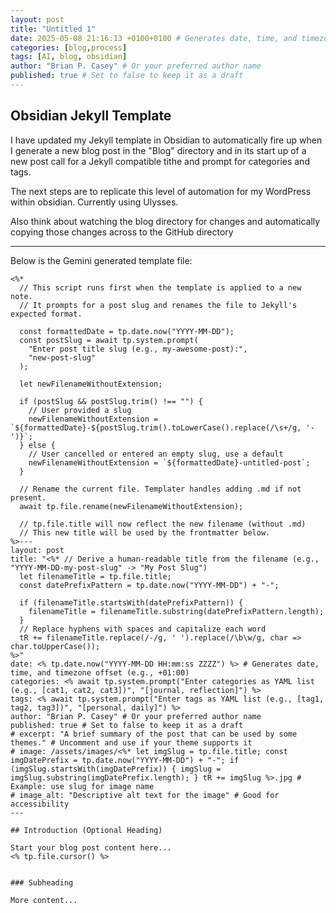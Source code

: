 ```yaml
---
layout: post
title: "Untitled 1"
date: 2025-05-08 21:16:13 +0100+0100 # Generates date, time, and timezone offset (e.g., +01:00)
categories: [blog,process]
tags: [AI, blog, obsidian]
author: "Brian P. Casey" # Or your preferred author name
published: true # Set to false to keep it as a draft
---
```


## Obsidian Jekyll Template
I have updated my Jekyll template in Obsidian to automatically fire up when I generate a new blog post in the "Blog" directory and in its start up of a new post call for a Jekyll compatible tithe and prompt for categories and tags.

The next steps are to replicate this level of automation for my WordPress within obsidian. Currently using Ulysses. 

Also think about watching the blog directory for changes and automatically copying those changes across to the GitHub directory 

---

Below is the Gemini generated template file:

```
<%*
  // This script runs first when the template is applied to a new note.
  // It prompts for a post slug and renames the file to Jekyll's expected format.

  const formattedDate = tp.date.now("YYYY-MM-DD");
  const postSlug = await tp.system.prompt(
    "Enter post title slug (e.g., my-awesome-post):", 
    "new-post-slug" 
  );

  let newFilenameWithoutExtension;

  if (postSlug && postSlug.trim() !== "") {
    // User provided a slug
    newFilenameWithoutExtension = `${formattedDate}-${postSlug.trim().toLowerCase().replace(/\s+/g, '-')}`;
  } else {
    // User cancelled or entered an empty slug, use a default
    newFilenameWithoutExtension = `${formattedDate}-untitled-post`;
  }
  
  // Rename the current file. Templater handles adding .md if not present.
  await tp.file.rename(newFilenameWithoutExtension);
  
  // tp.file.title will now reflect the new filename (without .md)
  // This new title will be used by the frontmatter below.
%>---
layout: post
title: "<%* // Derive a human-readable title from the filename (e.g., "YYYY-MM-DD-my-post-slug" -> "My Post Slug")
  let filenameTitle = tp.file.title; 
  const datePrefixPattern = tp.date.now("YYYY-MM-DD") + "-";
  
  if (filenameTitle.startsWith(datePrefixPattern)) {
    filenameTitle = filenameTitle.substring(datePrefixPattern.length);
  }
  // Replace hyphens with spaces and capitalize each word
  tR += filenameTitle.replace(/-/g, ' ').replace(/\b\w/g, char => char.toUpperCase());
%>"
date: <% tp.date.now("YYYY-MM-DD HH:mm:ss ZZZZ") %> # Generates date, time, and timezone offset (e.g., +01:00)
categories: <% await tp.system.prompt("Enter categories as YAML list (e.g., [cat1, cat2, cat3])", "[journal, reflection]") %>
tags: <% await tp.system.prompt("Enter tags as YAML list (e.g., [tag1, tag2, tag3])", "[personal, daily]") %>
author: "Brian P. Casey" # Or your preferred author name
published: true # Set to false to keep it as a draft
# excerpt: "A brief summary of the post that can be used by some themes." # Uncomment and use if your theme supports it
# image: /assets/images/<%* let imgSlug = tp.file.title; const imgDatePrefix = tp.date.now("YYYY-MM-DD") + "-"; if (imgSlug.startsWith(imgDatePrefix)) { imgSlug = imgSlug.substring(imgDatePrefix.length); } tR += imgSlug %>.jpg # Example: use slug for image name
# image_alt: "Descriptive alt text for the image" # Good for accessibility
---

## Introduction (Optional Heading)

Start your blog post content here...
<% tp.file.cursor() %>


### Subheading

More content...
```


